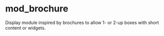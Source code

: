 # mod_brochure
Display module inspired by brochures to allow 1- or 2-up boxes with short content or widgets.
